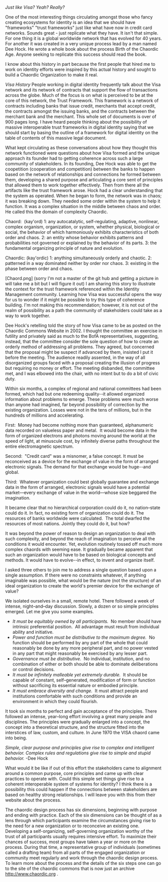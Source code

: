 *Just like Visa? Yeah? Really?* 

One of the most interesting things circulating amongst those who fancy creating ecosystems for identity is an idea that we should have "frameworks" "trust frameworks" just like what have now in credit card networks. Sounds great - just replicate what they have. It isn't that simple. For one thing it is a global worldwide network that has evolved for 40 years. For another it was created in a very unique process lead by a man named Dee Hock. He wrote a whole book about the process Birth of the Chaordic Age. Anyone seeking to replicate this success should read the book.

I know about this history in part because the first people that hired me to work on identity efforts were inspired by this actual history and sought to build a Chaordic Organization to make it real.

*Visa History* 
People working in digital identity frequently talk about the Visa network and its network of contracts that support the flow of transactions across the globe. Much of the focus is on what is perceived to be at the core of this network, the Trust Framework. This framework is a network of contracts including banks that issue credit, merchants that accept credit, the contracts amongst the issuing banks, and the contracts between the merchant bank and the merchant. This whole set of documents is over of 900 pages long. I have heard people thinking about the possibility of massive interoperable trust frameworks in digital identity saying that we should start by basing the outline of a framework for digital identity on the table of contents of this massive legal document.

What kept circulating as these conversations about how they thought this network functioned were questions about how Visa formed and the unique approach its founder had to getting coherence across such a large community of stakeholders. In its founding, Dee Hock was able to get the coopetition (cooperation and competition) between the banks to happen based on the network of relationships and connections he formed between them, developing a shared purpose and articulating a core sent of principles that allowed them to work together effectively. Then from there all the artifacts like the trust framework arose. Hock had a clear understanding that the system as operated. When he began to form, the network was in chaos; it was breaking down. They needed some order within the system to help it function. It was a complex situation in the middle between chaos and order. He called this the domain of complexity Chaordic. 

Chaord:  (kay'ord) 1: any autocatalytic, self-regulating, adaptive, nonlinear, complex organism, organization, or system, whether physical, biological or social, the behavior of which harmoniously exhibits characteristics of both order and chaos. 2: an entity whose behavior exhibits patterns and probabilities not governed or explained by the behavior of its parts. 3: the fundamental organizing principle of nature and evolution.

Chaordic: (kay'ordic) 1: anything simultaneously orderly and chaotic. 2: patterned in a way dominated neither by order nor chaos. 3: existing in the phase between order and chaos.

 [Chaord.png] (sorry I'm  not a master of the git hub and getting a picture in will take me a bit but I will figure it out)
I am sharing this story to illustrate the context for the trust framework referenced within the Identity Management community. Learning how Visa was successful opens the way for us to wonder if it might be possible to try this type of coherence building. I'm not making this recommendation; however, it is not out of the realm of possibility as a path the community of stakeholders could take as a way to work together.

Dee Hock's retelling told the story of how Visa came to be as posted on the Chaordic Commons Website in 2002.
I thought the committee an exercise in futility and privately said as much to the BofA representatives, suggesting, instead, that the committee consider the sole question of how to create an orderly method of addressing all problems. They agreed, but concerned that the proposal might be suspect if advanced by them, insisted I put it before the meeting. The audience readily assented, in the way of all disorganized groups faced with a proposal creating the illusion of progress but requiring no money or effort. The meeting disbanded, the committee met, and I was elbowed into the chair, with no intent but to do a bit of civic duty.

Within six months, a complex of regional and national committees had been formed, which had but one redeeming quality--it allowed organized information about problems to emerge. These problems were much worse than anyone had imagined, far beyond possibility of correction by the existing organization. Losses were not in the tens of millions, but in the hundreds of millions and accelerating.

First:  Money had become nothing more than guaranteed, alphanumeric data recorded on valueless paper and metal.  It would become data in the form of organized electrons and photons moving around the world at the speed of light, at minuscule cost, by infinitely diverse paths throughout the entire electromagnetic spectrum.

Second:  "Credit card" was a misnomer, a false concept. It must be reconceived as a device for the exchange of value in the form of arranged electronic signals. The demand for that exchange would be huge--and global.

Third:  Whatever organization could best globally guarantee and exchange data in the form of arranged, electronic signals would have a potential market––every exchange of value in the world––whose size beggared the imagination.

It became clear that no hierarchical corporation could do it, no nation–state could do it. In fact, no existing form of organization could do it. The resources of banks worldwide were calculated.  The total dwarfed the resources of most nations. Jointly they could do it, but how?

It was beyond the power of reason to design an organization to deal with such complexity, and beyond the reach of imagination to perceive all the conditions it would encounter. Yet, evolution routinely tossed off much more complex chaords with seeming ease. It gradually became apparent that such an organization would have to be based on biological concepts and methods. It would have to evolve--in effect, to invent and organize itself.

I asked three others to join me to address a single question based upon a single assumption. If there were no constraints whatever, if anything imaginable was possible, what would be the nature (not the structure) of an ideal organization to create the world's premier device for the exchange of value?

We isolated ourselves in a small, remote hotel. There followed a week of intense, night–and–day discussion. Slowly, a dozen or so simple principles emerged. Let me give you some examples.

* *It must be equitably owned by all participants.*  No member should have intrinsic preferential position.  All advantage must result from individual ability and initiative.
* *Power and function must be distributive to the maximum degree.*  No function should be performed by any part of the whole that could reasonably be done by any more peripheral part, and no power vested in any part that might reasonably be exercised by any lesser part.
* *Governance must be distributive.*  No individual, institution, and no combination of either or both should be able to dominate deliberations or control decisions.
* *It must be infinitely malleable yet extremely durable.*  It should be capable of constant, self–generated, modification of form or function without sacrificing its essential nature or embodied principle.
* *It must embrace diversity and change.*  It must attract people and institutions comfortable with such conditions and provide an environment in which they could flourish.

It took six months to perfect and gain acceptance of the principles. There followed an intense, year–long effort involving a great many people and disciplines. The principles were gradually enlarged into a concept, the concept into a theoretical structure, and the structure fitted into the interstices of law, custom, and culture. In June 1970 the VISA chaord came into being.

_Simple, clear purpose and principles give rise to complex and intelligent behavior. Complex rules and regulations give rise to simple and stupid behavior._  -Dee Hock

What would it be like if out of this effort the stakeholders came to alignment around a common purpose, core principles and came up with clear practices to operate with. Could this simple set things give rise to a coherent interoperable system of systems for identity? I think there is a possibility this could happen if the connections between stakeholders are based on healthy strong relationships. I will leave you with this from their website about the process.

The chaordic design process has six dimensions, beginning with purpose and ending with practice. Each of the six dimensions can be thought of as a lens through which participants examine the circumstances giving rise to the need for a new organization or to reconceive an existing one. Developing a self-organizing, self-governing organization worthy of the trust of all participants usually requires intensive effort. To maximize their chances of success, most groups have taken a year or more on the process. During that time, a representative group of individuals (sometimes called a drafting team) from all parts of the engaged organization or community meet regularly and work through the chaordic design process. To learn more about the process and the details of the six steps one can go to the site of the chaordic commons that is now just an archive http://www.chaordic.org . 

